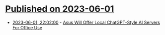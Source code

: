 # [Published on 2023-06-01](index.md)

* [2023-06-01, 22:02:00](https://slashdot.org/story/23/06/01/2110240/asus-will-offer-local-chatgpt-style-ai-servers-for-office-use?utm_source=rss1.0mainlinkanon&utm_medium=feed) - [Asus Will Offer Local ChatGPT-Style AI Servers For Office Use](https://slashdot.org/story/23/06/01/2110240/asus-will-offer-local-chatgpt-style-ai-servers-for-office-use?utm_source=rss1.0mainlinkanon&utm_medium=feed)
